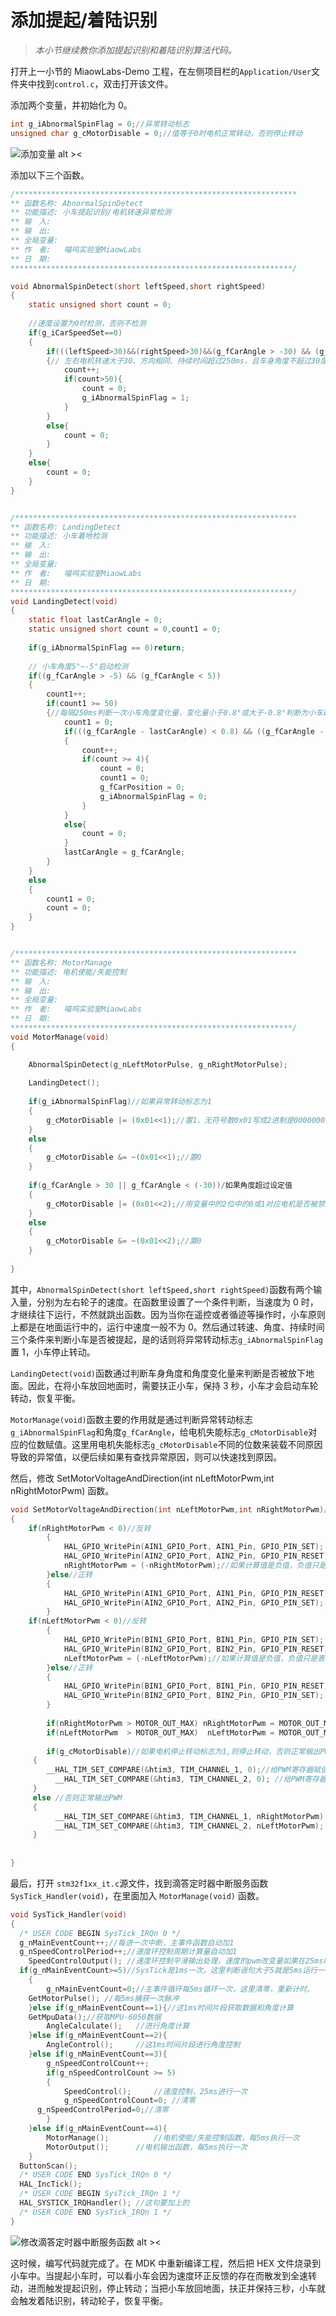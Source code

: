 # 添加提起/着陆识别

> *本小节继续教你添加提起识别和着陆识别算法代码。*

打开上一小节的 MiaowLabs-Demo 工程，在左侧项目栏的`Application/User`文件夹中找到`control.c`，双击打开该文件。

添加两个变量，并初始化为 0。

```c
int g_iAbnormalSpinFlag = 0;//异常转动标志
unsigned char g_cMotorDisable = 0;//值等于0时电机正常转动，否则停止转动
```

![添加变量 alt ><](img/2021-07-13_222944.png)

添加以下三个函数。

```c
/***************************************************************
** 函数名称: AbnormalSpinDetect
** 功能描述: 小车提起识别/电机转速异常检测      
** 输　入:   
** 输　出:   
** 全局变量: 
** 作　者:   喵呜实验室MiaowLabs
** 日　期:   
***************************************************************/

void AbnormalSpinDetect(short leftSpeed,short rightSpeed)
{
	static unsigned short count = 0;
	
	//速度设置为0时检测，否则不检测
	if(g_iCarSpeedSet==0)
	{
		if(((leftSpeed>30)&&(rightSpeed>30)&&(g_fCarAngle > -30) && (g_fCarAngle < 30))||(((leftSpeed<-30)&&(rightSpeed<-30))&&(g_fCarAngle > -30)&&(g_fCarAngle < 30)))
		{// 左右电机转速大于30、方向相同、持续时间超过250ms，且车身角度不超过30度，则判断为悬空空转
			count++;
			if(count>50){
				count = 0;
				g_iAbnormalSpinFlag = 1;
			}
		}
		else{
			count = 0;
		}
	}
	else{
		count = 0;
	}
}


/***************************************************************
** 函数名称: LandingDetect
** 功能描述: 小车着地检测      
** 输　入:   
** 输　出:   
** 全局变量: 
** 作　者:   喵呜实验室MiaowLabs
** 日　期:  
***************************************************************/
void LandingDetect(void)
{
	static float lastCarAngle = 0;
	static unsigned short count = 0,count1 = 0;
	
	if(g_iAbnormalSpinFlag == 0)return;
	
	// 小车角度5°~-5°启动检测
	if((g_fCarAngle > -5) && (g_fCarAngle < 5))
	{
		count1++;
		if(count1 >= 50)
		{//每隔250ms判断一次小车角度变化量，变化量小于0.8°或大于-0.8°判断为小车静止
			count1 = 0;
			if(((g_fCarAngle - lastCarAngle) < 0.8) && ((g_fCarAngle - lastCarAngle) > -0.8))
			{
				count++;
				if(count >= 4){
					count = 0;
					count1 = 0;
					g_fCarPosition = 0;
					g_iAbnormalSpinFlag = 0;
				}
			}
			else{
				count = 0;
			}
			lastCarAngle = g_fCarAngle;
		}
	}
	else
	{
		count1 = 0;
		count = 0;
	}
}


/***************************************************************
** 函数名称: MotorManage
** 功能描述: 电机使能/失能控制      
** 输　入:   
** 输　出:   
** 全局变量: 
** 作　者:   喵呜实验室MiaowLabs
** 日　期:   
***************************************************************/
void MotorManage(void)
{

	AbnormalSpinDetect(g_nLeftMotorPulse, g_nRightMotorPulse);
		
	LandingDetect();
	
	if(g_iAbnormalSpinFlag)//如果异常转动标志为1
	{	
		g_cMotorDisable |= (0x01<<1);//置1，无符号数0x01写成2进制是00000001，左移动1变为00000010，用变量中的1位中的0或1对应电机是否被禁用，第1位置1代表是异常转动要失能电机
	}
	else
	{
		g_cMotorDisable &= ~(0x01<<1);//置0
	}
	
	if(g_fCarAngle > 30 || g_fCarAngle < (-30))/如果角度超过设定值
	{
		g_cMotorDisable |= (0x01<<2);//用变量中的2位中的0或1对应电机是否被禁用，第2位置1代表是角度倾斜异常要失能电机
	}
	else
	{
		g_cMotorDisable &= ~(0x01<<2);//置0
	}
	
}
```

其中，`AbnormalSpinDetect(short leftSpeed,short rightSpeed)`函数有两个输入量，分别为左右轮子的速度。在函数里设置了一个条件判断，当速度为 0 时，才继续往下运行，不然就跳出函数。因为当你在遥控或者循迹等操作时，小车原则上都是在地面运行中的，运行中速度一般不为 0。然后通过转速、角度、持续时间三个条件来判断小车是否被提起，是的话则将异常转动标志`g_iAbnormalSpinFlag`置 1，小车停止转动。

`LandingDetect(void)`函数通过判断车身角度和角度变化量来判断是否被放下地面。因此，在将小车放回地面时，需要扶正小车，保持 3 秒，小车才会启动车轮转动，恢复平衡。

`MotorManage(void)`函数主要的作用就是通过判断异常转动标志`g_iAbnormalSpinFlag`和角度`g_fCarAngle`，给电机失能标志`g_cMotorDisable`对应的位数赋值。这里用电机失能标志`g_cMotorDisable`不同的位数来装载不同原因导致的异常值，以便后续如果有查找异常原因，则可以快速找到原因。

然后，修改 SetMotorVoltageAndDirection(int nLeftMotorPwm,int nRightMotorPwm) 函数。

```c
void SetMotorVoltageAndDirection(int nLeftMotorPwm,int nRightMotorPwm)//设置电机电压和方向
{
	if(nRightMotorPwm < 0)//反转
		{
			HAL_GPIO_WritePin(AIN1_GPIO_Port, AIN1_Pin, GPIO_PIN_SET);
			HAL_GPIO_WritePin(AIN2_GPIO_Port, AIN2_Pin, GPIO_PIN_RESET);
			nRightMotorPwm = (-nRightMotorPwm);//如果计算值是负值，负值只是表示反转，先转负为正，因为PWM寄存器只能是正值
		}else//正转
		{
			HAL_GPIO_WritePin(AIN1_GPIO_Port, AIN1_Pin, GPIO_PIN_RESET);
			HAL_GPIO_WritePin(AIN2_GPIO_Port, AIN2_Pin, GPIO_PIN_SET);
		}
	if(nLeftMotorPwm < 0)//反转
		{
			HAL_GPIO_WritePin(BIN1_GPIO_Port, BIN1_Pin, GPIO_PIN_SET);
			HAL_GPIO_WritePin(BIN2_GPIO_Port, BIN2_Pin, GPIO_PIN_RESET);
			nLeftMotorPwm = (-nLeftMotorPwm);//如果计算值是负值，负值只是表示反转，先转负为正，因为PWM寄存器只能是正值
		}else//正转
		{
			HAL_GPIO_WritePin(BIN1_GPIO_Port, BIN1_Pin, GPIO_PIN_RESET);
			HAL_GPIO_WritePin(BIN2_GPIO_Port, BIN2_Pin, GPIO_PIN_SET);
		}
		
		if(nRightMotorPwm > MOTOR_OUT_MAX) nRightMotorPwm = MOTOR_OUT_MAX;//防止计算值超出寄存器量程
		if(nLeftMotorPwm  > MOTOR_OUT_MAX)  nLeftMotorPwm = MOTOR_OUT_MAX;//防止计算值超出寄存器量程
		
		if(g_cMotorDisable)//如果电机停止转动标志为1,则停止转动，否则正常输出PWM
	 {
	  	__HAL_TIM_SET_COMPARE(&htim3, TIM_CHANNEL_1, 0);//给PWM寄存器赋值
		  __HAL_TIM_SET_COMPARE(&htim3, TIM_CHANNEL_2, 0); //给PWM寄存器赋值
	 }
	 else //否则正常输出PWM
	 {
		  __HAL_TIM_SET_COMPARE(&htim3, TIM_CHANNEL_1, nRightMotorPwm);//给PWM寄存器赋值
		  __HAL_TIM_SET_COMPARE(&htim3, TIM_CHANNEL_2, nLeftMotorPwm); //给PWM寄存器赋值
	 }
		
		
}
```

最后，打开 `stm32f1xx_it.c`源文件，找到滴答定时器中断服务函数 `SysTick_Handler(void)`，在里面加入 `MotorManage(void)` 函数。

```c
void SysTick_Handler(void)
{
  /* USER CODE BEGIN SysTick_IRQn 0 */
  g_nMainEventCount++;//每进一次中断，主事件函数自动加1
  g_nSpeedControlPeriod++;//速度环控制周期计算量自动加1
	SpeedControlOutput(); //速度环控制平滑输出处理，速度的pwm改变量如果在25ms时刻计算出后立刻输出，会造成不平滑抖动等，这段代码就是把这个25ms周期计算一次得到的pwm分配到5个5ms时间去输出，平滑地逐步逼近输出最后的计算值！ 
  if(g_nMainEventCount>=5)//SysTick是1ms一次，这里判断语句大于5就是5ms运行一次
	{
		g_nMainEventCount=0;//主事件循环每5ms循环一次，这里清零，重新计时。
    GetMotorPulse(); //每5ms捕获一次脉冲
	}else if(g_nMainEventCount==1){//这1ms时间片段获取数据和角度计算
    GetMpuData();//获取MPU-6050数据
		AngleCalculate();	//进行角度计算		
	}else if(g_nMainEventCount==2){
		AngleControl();	    //这1ms时间片段进行角度控制
	}else if(g_nMainEventCount==3){
		g_nSpeedControlCount++;
		if(g_nSpeedControlCount >= 5)
		{
			SpeedControl();     //速度控制，25ms进行一次
			g_nSpeedControlCount=0; //清零
      g_nSpeedControlPeriod=0;//清零
		}       
	}else if(g_nMainEventCount==4){	
		MotorManage();			//电机使能/失能控制函数，每5ms执行一次
		MotorOutput();	 	//电机输出函数，每5ms执行一次
	}
  ButtonScan();
  /* USER CODE END SysTick_IRQn 0 */
  HAL_IncTick();
  /* USER CODE BEGIN SysTick_IRQn 1 */
  HAL_SYSTICK_IRQHandler(); //这句要加上的
  /* USER CODE END SysTick_IRQn 1 */
}
```

![修改滴答定时器中断服务函数 alt ><](img/2021-07-17_214737.png)

这时候，编写代码就完成了。在 MDK 中重新编译工程，然后把 HEX 文件烧录到小车中。当提起小车时，可以看小车会因为速度环正反馈的存在而散发到全速转动，进而触发提起识别，停止转动；当把小车放回地面，扶正并保持三秒，小车就会触发着陆识别，转动轮子，恢复平衡。
